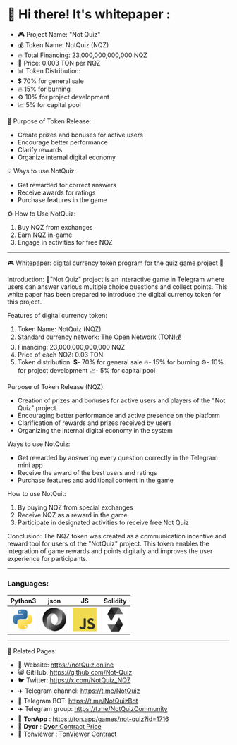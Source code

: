 # 👋 Hi there! It's whitepaper :

- 🎮 Project Name: "Not Quiz"
- 💰 Token Name: NotQuiz (NQZ)
- 🔥 Total Financing: 23,000,000,000,000 NQZ
- 💱 Price: 0.003 TON per NQZ
- 📊 Token Distribution:
- 💲 70% for general sale
- 🔥 15% for burning
- ⚙️ 10% for project development
- 📈 5% for capital pool
  
<div>
  
🎯 Purpose of Token Release:
- Create prizes and bonuses for active users
- Encourage better performance
- Clarify rewards
- Organize internal digital economy

<div>

💡 Ways to use NotQuiz:
- Get rewarded for correct answers
- Receive awards for ratings
- Purchase features in the game

<div>

⚙️ How to Use NotQuiz:
1. Buy NQZ from exchanges
2. Earn NQZ in-game
3. Engage in activities for free NQZ

----

🎮 Whitepaper: digital currency token program for the quiz game project 🧩

Introduction:
🤖"Not Quiz" project is an interactive game in Telegram where users can answer various multiple choice questions and collect points. This white paper has been prepared to introduce the digital currency token for this project.

Features of digital currency token:
1. Token Name: NotQuiz (NQZ)
2. Standard currency network: The Open Network (TON)💰
3. Financing: 23,000,000,000,000 NQZ
4. Price of each NQZ: 0.03 TON
5. Token distribution:
💲- 70% for general sale
🔥- 15% for burning
⚙️- 10% for project development
📈- 5% for capital pool

Purpose of Token Release (NQZ):
- Creation of prizes and bonuses for active users and players of the "Not Quiz" project.
- Encouraging better performance and active presence on the platform
- Clarification of rewards and prizes received by users
- Organizing the internal digital economy in the system

Ways to use NotQuiz:
- Get rewarded by answering every question correctly in the Telegram mini app
- Receive the award of the best users and ratings
- Purchase features and additional content in the game


How to use NotQuit:
1. By buying NQZ from special exchanges
2. Receive NQZ as a reward in the game
3. Participate in designated activities to receive free Not Quiz

Conclusion:
The NQZ token was created as a communication incentive and reward tool for users of the "NotQuiz" project. This token enables the integration of game rewards and points digitally and improves the user experience for participants.

-----

### Languages:
| Python3 | json | JS | Solidity |
|----------|----------|----------|-----|
|  <img src="https://github.com/devicons/devicon/blob/master/icons/python/python-original.svg" title="Python"  alt="Python" width="55" height="55"/> |  <img src="https://github.com/devicons/devicon/blob/master/icons/json/json-original.svg" title="Json"  alt="Json" width="55" height="55"/> |  <img src="https://github.com/devicons/devicon/blob/master/icons/javascript/javascript-original.svg" title="JavaScript" alt="JavaScript" width="55" height="55"/> |  <img src="https://github.com/devicons/devicon/blob/master/icons/solidity/solidity-original.svg" title="Solidity" alt="Solidity" width="55" height="55"/>|





---
🔗 Related Pages:
- 🔮 Website: https://notQuiz.online 
- 😸 GitHub: https://github.com/Not-Quiz
- 🐦 Twitter: https://x.com/NotQuiz_NQZ
- ✈️ Telegram channel: https://t.me/NotQuiz
- 🤖 Telegram BOT: https://t.me/NotQuizBot
- ✈️ Telegram group: https://t.me/NotQuizCommunity
- 💎 **TonApp** : https://ton.app/games/not-quiz?id=1716
- 💎 **Dyor** : [**Dyor** Contract Price](https://dyor.io/token/EQAxp3EO7LC59yZoHetrSdVzn23ribkNFZ2fupreehe6ltJx)
- 💎 Tonviewer : [TonViewer Contract](https://tonviewer.com/EQAxp3EO7LC59yZoHetrSdVzn23ribkNFZ2fupreehe6ltJx?section=jetton)
